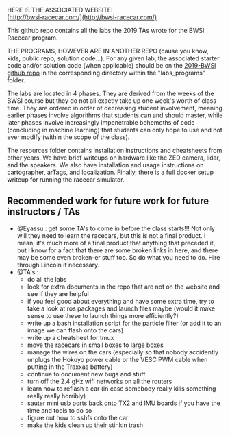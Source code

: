 HERE IS THE ASSOCIATED WEBSITE:  
[http://bwsi-racecar.com/](http://bwsi-racecar.com/)

This github repo contains all the labs the 2019 TAs wrote for the BWSI Racecar program.

THE PROGRAMS, HOWEVER ARE IN ANOTHER REPO (cause you know, kids, public repo, solution code...). For any given lab, the associated starter code and/or solution code (when applicable) should be on the [2019-BWSI github repo](https://github.mit.edu/2019-BWSI/Writeups) in the corresponding directory within the "labs_programs" folder.

The labs are located in 4 phases. They are derived from the weeks of the BWSI course but they do not all exactly take up one week's worth of class time. They are ordered in order of decreasing student involvement, meaning earlier phases involve algorithms that students can and should master, while later phases involve increasingly impenetrable behemoths of code (concluding in machine learning) that students can only hope to use and not ever modify (within the scope of the class).

The resources folder contains installation instructions and cheatsheets from other years. We have brief writeups on hardware like the ZED camera, lidar, and the speakers. We also have installation and usage instructions on cartographer, arTags, and localization. Finally, there is a full docker setup writeup for running the racecar simulator.

## Recommended work for future work for future instructors / TAs
* @Eyassu : get some TA's to come in before the class starts!!! Not only will they need to learn the racecars, but this is not a final product. I mean, it's much more of a final product that anything that preceded it, but I know for a fact that there are some broken links in here, and there may be some even broken-er stuff too. So do what you need to do. Hire through Lincoln if necessary.
* @TA's : 
  * do all the labs
  * look for extra documents in the repo that are not on the website and see if they are helpful
  * if you feel good about everything and have some extra time, try to take a look at ros packages and launch files maybe (would it make sense to use these to launch things more efficiently?)
  * write up a bash installation script for the particle filter (or add it to an image we can flash onto the cars)
  * write up a cheatsheet for tmux
  * move the racecars in small boxes to large boxes
  * manage the wires on the cars (especially so that nobody accidently unplugs the Hokuyo power cable or the VESC PWM cable when putting in the Traxxas battery)
  * continue to document new bugs and stuff
  * turn off the 2.4 gHz wifi networks on all the routers
  * learn how to reflash a car (in case somebody really kills something really really horribly)
  * sauter mini usb ports back onto TX2 and IMU boards if you have the time and tools to do so
  * figure out how to sshfs onto the car
  * make the kids clean up their stinkin trash
